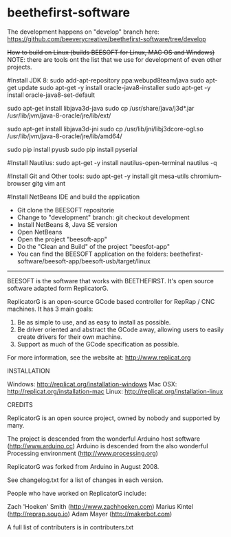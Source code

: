 # beethefirst-software

The development happens on "develop" branch here: https://github.com/beeverycreative/beethefirst-software/tree/develop

~~How to build on Linux (builds BEESOFT for Linux, MAC OS and Windows)~~
NOTE: there are tools ont the list that we use for development of even other projects.

#Install JDK 8:
sudo add-apt-repository ppa:webupd8team/java
sudo apt-get update
sudo apt-get -y install oracle-java8-installer
sudo apt-get -y install oracle-java8-set-default

sudo apt-get install libjava3d-java
sudo cp /usr/share/java/j3d*.jar  /usr/lib/jvm/java-8-oracle/jre/lib/ext/
	
sudo apt-get install libjava3d-jni
sudo cp /usr/lib/jni/libj3dcore-ogl.so /usr/lib/jvm/java-8-oracle/jre/lib/amd64/

sudo pip install pyusb
sudo pip install pyserial

#Install Nautilus:
sudo apt-get -y install nautilus-open-terminal
nautilus -q

#Install Git and Other tools:
sudo apt-get -y install git mesa-utils chromium-browser gitg vim ant

#Install NetBeans IDE and build the application
- Git clone the BEESOFT repositorie
- Change to "development" branch: git checkout development
- Install NetBeans 8, Java SE version
- Open NetBeans
- Open the project "beesoft-app"
- Do the "Clean and Build" of the project "beesfot-app"
- You can find the BEESOFT application on the folders: beethefirst-software/beesoft-app/beesoft-usb/target/linux


-------------
BEESOFT is the software that works with BEETHEFIRST. It's open source software adapted form ReplicatorG.

ReplicatorG is an open-source GCode based controller for RepRap / CNC machines.  It has 3 main goals:

1. Be as simple to use, and as easy to install as possible.
2. Be driver oriented and abstract the GCode away, allowing users to easily create drivers for their own machine.
3. Support as much of the GCode specification as possible.

For more information, see the website at: http://www.replicat.org

INSTALLATION

Windows: http://replicat.org/installation-windows
Mac OSX: http://replicat.org/installation-mac
Linux:   http://replicat.org/installation-linux

CREDITS

ReplicatorG is an open source project, owned by nobody and supported by many.

The project is descended from the wonderful Arduino host software (http://www.arduino.cc)
Arduino is descended from the also wonderful Processing environment (http://www.processing.org)

ReplicatorG was forked from Arduino in August 2008.

See changelog.txt for a list of changes in each version.

People who have worked on ReplicatorG include:

Zach 'Hoeken' Smith (http://www.zachhoeken.com)
Marius Kintel (http://reprap.soup.io)
Adam Mayer (http://makerbot.com)

A full list of contributers is in contributers.txt
